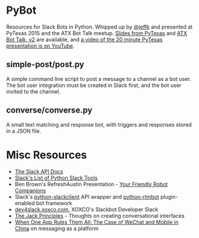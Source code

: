 # PyBot

Resources for Slack Bots in Python. Whipped up by [@jeffk](https://twitter.com/jeffk) and presented at PyTexas 2015 and the ATX Bot Talk meetup. [Slides from PyTexas](http://www.slideshare.net/jeffkramer1/hello-pybot) and [ATX Bot Talk, v2](http://www.slideshare.net/jeffkramer1/atx-bot-talk-hello-pybot) are available, and [a video of the 20 minute PyTexas presentation is on YouTube](https://www.youtube.com/watch?v=7jwwhk5W56A).

## simple-post/post.py

A simple command line script to post a message to a channel as a bot user. The bot user integration must be created in Slack first, and the bot user invited to the channel.

## converse/converse.py

A small text matching and response bot, with triggers and responses stored in a JSON file.

# Misc Resources

* [The Slack API Docs](https://api.slack.com/web)
* [Slack's List of Python Slack Tools](https://api.slack.com/community#python)
* Ben Brown's RefreshAustin Presentation - [Your Friendly Robot Companions](https://vimeo.com/133520585)
* Slack's [python-slackclient](https://github.com/slackhq/python-slackclient) API wrapper and [python-rtmbot](https://github.com/slackhq/python-rtmbot) plugin-enabled bot framework
* [dev4slack.xoxco.com](https://dev4slack.xoxco.com), XOXCO's Slackbot Developer Slack
* [The Jack Principles](http://demos.jellyvisionlab.com/downloads/The_Jack_Principles.pdf) - Thoughts on creating conversational interfaces
* [When One App Rules Them All: The Case of WeChat and Mobile in China](https://a16z.com/2015/08/06/wechat-china-mobile-first/) on messaging as a platform

